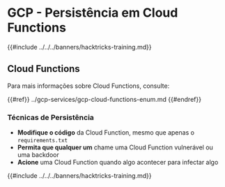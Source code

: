 # GCP - Persistência em Cloud Functions

{{#include ../../../banners/hacktricks-training.md}}

## Cloud Functions

Para mais informações sobre Cloud Functions, consulte:

{{#ref}}
../gcp-services/gcp-cloud-functions-enum.md
{{#endref}}

### Técnicas de Persistência

- **Modifique o código** da Cloud Function, mesmo que apenas o `requirements.txt`
- **Permita que qualquer um** chame uma Cloud Function vulnerável ou uma backdoor
- **Acione** uma Cloud Function quando algo acontecer para infectar algo

{{#include ../../../banners/hacktricks-training.md}}
